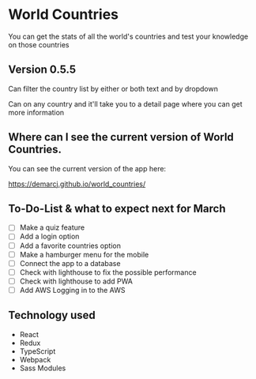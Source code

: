 # World Countries

You can get the stats of all the world's countries and test your knowledge on those countries

## Version 0.5.5

Can filter the country list by either or both text and by dropdown

Can on any country and it'll take you to a detail page where you can get more information

## Where can I see the current version of World Countries.

You can see the current version of the app here:

https://demarcj.github.io/world_countries/

## To-Do-List & what to expect next for March
- [ ] Make a quiz feature
- [ ] Add a login option
- [ ] Add a favorite countries option
- [ ] Make a hamburger menu for the mobile
- [ ] Connect the app to a database
- [ ] Check with lighthouse to fix the possible performance
- [ ] Check with lighthouse to add PWA 
- [ ] Add AWS Logging in to the AWS

## Technology used
* React
* Redux
* TypeScript
* Webpack
* Sass Modules
